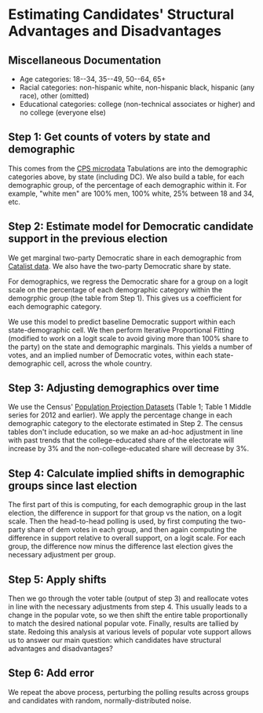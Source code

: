 # Estimating Candidates' Structural Advantages and Disadvantages

## Miscellaneous Documentation

- Age categories: 18--34, 35--49, 50--64, 65+
- Racial categories: non-hispanic white, non-hispanic black, hispanic (any race), other (omitted)
- Educational categories: college (non-technical associates or higher) and no college (everyone else)

## Step 1: Get counts of voters by state and demographic
This comes from the [CPS microdata](https://thedataweb.rm.census.gov/ftp/cps_ftp.html)
Tabulations are into the demographic categories above, by state (including DC).
We also build a table, for each demographic group, of the percentage of each
demographic within it.  For example, "white men" are 100% men, 100% white, 25%
between 18 and 34, etc.

## Step 2: Estimate model for Democratic candidate support in the previous election
We get marginal two-party Democratic share in each demographic from  [Catalist data](https://docs.google.com/spreadsheets/d/1fFeA7rAPHIsuty77QiSWDIv0GrPM4RYCG5uPkMNSkKk/edit#gid=0). We also have the two-party Democratic share by state.

For demographics, we regress the Democratic share for a group on a logit scale
on the percentage of each demographic category within the demogrphic group (the
table from Step 1). This gives us a coefficient for each demographic category.

We use this model to predict baseline Democratic support within each
state-demographic cell.  We then perform Iterative Proportional Fitting
(modified to work on a logit scale to avoid giving more than 100% share to
the party) on the state and demographic marginals.  This yields a number of
votes, and an implied number of Democratic votes, within each state-demographic
cell, across the whole country.

## Step 3: Adjusting demographics over time
We use the Census' [Population Projection Datasets](https://www.census.gov/programs-surveys/popproj/data/datasets.html) 
 (Table 1; Table 1 Middle series for 2012 and earlier). We apply the percentage
change in each demographic category to the electorate estimated in Step 2. The
census tables don't include education, so we make an ad-hoc adjustment in line
with past trends that the college-educated share of the electorate will increase
by 3% and the non-college-educated share will decrease by 3%.

## Step 4: Calculate implied shifts in demographic groups since last election
The first part of this is computing, for each demographic group in the last
election, the difference in support for that group vs the nation, on a logit
scale.  Then the head-to-head polling is used,  by first computing the two-party
share of dem votes in each group, and then again computing the difference in
support relative to overall support, on a logit scale.  For each group, the
difference now minus the difference last election gives the necessary adjustment
per group.

## Step 5: Apply shifts 
Then we go through the voter table (output of step 3) and reallocate votes in
line with the necessary adjustments from step 4.  This usually leads to a change
in the popular vote, so we then shift the entire table proportionally to match
the desired national popular vote. Finally, results are tallied by state.
Redoing this analysis at various levels of popular vote support allows us to
answer our main question: which candidates have structural advantages and
disadvantages?

## Step 6: Add error
We repeat the above process, perturbing the polling results across groups and
candidates with random, normally-distributed noise.

